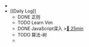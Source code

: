 -
- [[Daily Log]]
	- DONE 正则
	- TODO Learn Vim
	- DONE JavaScript深入 >[🍅 25min](#agenda-pomo://?t=f-1685002118199-1500)
	- TODO 算法-树
	-
